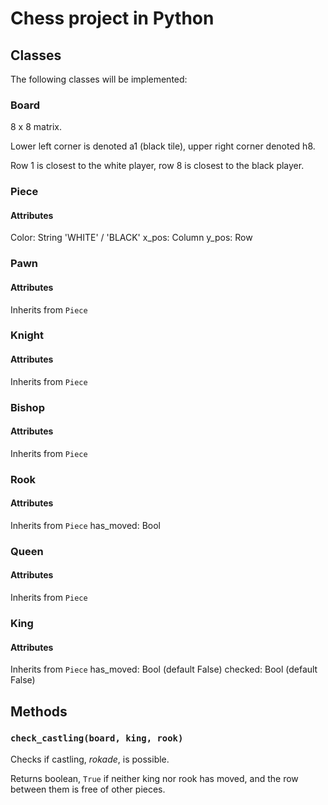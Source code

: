 # Chess project in Python

## Classes
The following classes will be implemented:

### Board
8 x 8 matrix.

Lower left corner is denoted a1 (black tile), upper right corner denoted h8.

Row 1 is closest to the white player, row 8 is closest to the black player.

### Piece
#### Attributes
Color: String 'WHITE' / 'BLACK'
x_pos: Column
y_pos: Row

### Pawn
#### Attributes
Inherits from `Piece`

### Knight
#### Attributes
Inherits from `Piece`

### Bishop
#### Attributes
Inherits from `Piece`

### Rook
#### Attributes
Inherits from `Piece`
has_moved: Bool

### Queen
#### Attributes
Inherits from `Piece`

### King
#### Attributes
Inherits from `Piece`
has_moved: Bool (default False)
checked: Bool (default False)

## Methods
### `check_castling(board, king, rook)`
Checks if castling, *rokade*, is possible.

Returns boolean, `True` if neither king nor rook
has moved, and the row between them is free of other pieces.